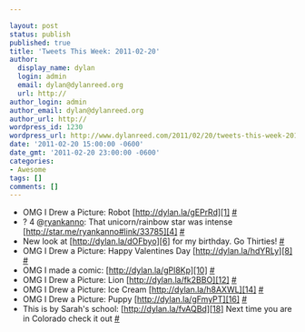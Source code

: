 ```yaml
---

layout: post
status: publish
published: true
title: 'Tweets This Week: 2011-02-20'
author:
  display_name: dylan
  login: admin
  email: dylan@dylanreed.org
  url: http://
author_login: admin
author_email: dylan@dylanreed.org
author_url: http://
wordpress_id: 1230
wordpress_url: http://www.dylanreed.com/2011/02/20/tweets-this-week-2011-02-20/
date: '2011-02-20 15:00:00 -0600'
date_gmt: '2011-02-20 23:00:00 -0600'
categories:
- Awesome
tags: []
comments: []
---
```


  * OMG I Drew a Picture: Robot [http://dylan.la/gEPrRd][1] [#][2]
  * ? 4 @[ryankanno][3]: That unicorn/rainbow star was intense [http://star.me/ryankanno#link/33785][4] [#][5]
  * New look at [http://dylan.la/dOFbyo][6] for my birthday. Go Thirties! [#][7]
  * OMG I Drew a Picture: Happy Valentines Day [http://dylan.la/hdYRLy][8] [#][9]
  * OMG I made a comic: [http://dylan.la/gPl8Kp][10] [#][11]
  * OMG I Drew a Picture: Lion [http://dylan.la/fk2BBO][12] [#][13]
  * OMG I Drew a Picture: Ice Cream [http://dylan.la/h8AXWL][14] [#][15]
  * OMG I Drew a Picture: Puppy [http://dylan.la/gFmyPT][16] [#][17]
  * This is by Sarah's school: [http://dylan.la/fvAQBd][18] Next time you are in Colorado check it out [#][19]
  


   [1]: http://dylan.la/gEPrRd
   [2]: http://twitter.com/awesomeguy/statuses/36818154676027392
   [3]: http://twitter.com/ryankanno
   [4]: http://star.me/ryankanno#link/33785
   [5]: http://twitter.com/awesomeguy/statuses/37133840749174784
   [6]: http://dylan.la/dOFbyo
   [7]: http://twitter.com/awesomeguy/statuses/37147334987100160
   [8]: http://dylan.la/hdYRLy
   [9]: http://twitter.com/awesomeguy/statuses/37185258826764288
   [10]: http://dylan.la/gPl8Kp
   [11]: http://twitter.com/awesomeguy/statuses/37294488032522240
   [12]: http://dylan.la/fk2BBO
   [13]: http://twitter.com/awesomeguy/statuses/37495685179777024
   [14]: http://dylan.la/h8AXWL
   [15]: http://twitter.com/awesomeguy/statuses/37893853553885184
   [16]: http://dylan.la/gFmyPT
   [17]: http://twitter.com/awesomeguy/statuses/38131189839560704
   [18]: http://dylan.la/fvAQBd
   [19]: http://twitter.com/awesomeguy/statuses/38375250425163776

